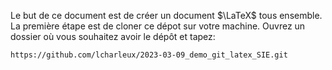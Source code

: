 Le but de ce document est de créer un document $\LaTeX$ tous ensemble.
La première étape est de cloner ce dépot sur votre machine.
Ouvrez un dossier où vous souhaitez avoir le dépôt et tapez:

``` 
​https://github.com/lcharleux/2023-03-09_demo_git_latex_SIE.git
``` 